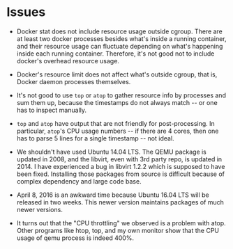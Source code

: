 # Issues

 * Docker stat does not include resource usage outside cgroup. There are at
 least two docker processes besides what's inside a running container, and their
 resource usage can fluctuate depending on what's happening inside each running
 container. Therefore, it's not good not to include docker's overhead resource
 usage.

 * Docker's resource limit does not affect what's outside cgroup, that is,
 Docker daemon processes themselves.

 * It's not good to use `top` or `atop` to gather resource info by processes and
 sum them up, because the timestamps do not always match -- or one has to
 inspect manually.

 * `top` and `atop` have output that are not friendly for post-processing. In
 particular, `atop`'s CPU usage numbers -- if there are 4 cores, then one has to
 parse 5 lines for a single timestamp -- not ideal.

 * We shouldn't have used Ubuntu 14.04 LTS. The QEMU package is updated in 2008,
 and the libvirt, even with 3rd party repo, is updated in 2014. I have
 experienced a bug in libvirt 1.2.2 which is supposed to have been fixed.
 Installing those packages from source is difficult because of complex
 dependency and large code base.

 * April 8, 2016 is an awkward time because Ubuntu 16.04 LTS will be released in
 two weeks. This newer version maintains packages of much newer versions.

 * It turns out that the "CPU throttling" we observed is a problem with atop. 
 Other programs like htop, top, and my own monitor show that the CPU usage of
 qemu process is indeed 400%.
